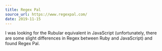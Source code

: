 ```yaml
---
title: Regex Pal
source_url: https://www.regexpal.com/
date: 2019-11-15
---
```


I was looking for the Rubular equivalent in JavaScript (unfortunately, there are some slight differences in Regex between Ruby and JavaScript) and found Regex Pal.
